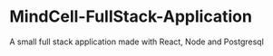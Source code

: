 # MindCell-FullStack-Application
A small full stack application made with React, Node and Postgresql
